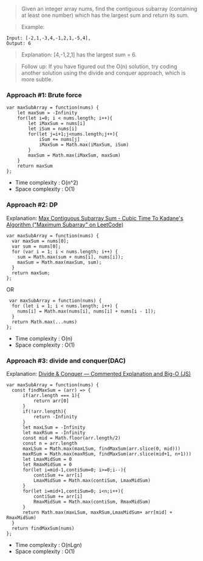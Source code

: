 >Given an integer array nums, find the contiguous subarray (containing at least one number) which has the largest sum and return its sum.

>Example:
```
Input: [-2,1,-3,4,-1,2,1,-5,4],
Output: 6
```
>Explanation: [4,-1,2,1] has the largest sum = 6.

>Follow up:
If you have figured out the O(n) solution, try coding another solution using the divide and conquer approach, which is more subtle.
### Approach #1: Brute force
```
var maxSubArray = function(nums) {
    let maxSum = -Infinity
    for(let i=0; i < nums.length; i++){
        let iMaxSum = nums[i]
        let iSum = nums[i]
        for(let j=i+1;j<nums.length;j++){
            iSum += nums[j]
            iMaxSum = Math.max(iMaxSum, iSum)
        }
        maxSum = Math.max(iMaxSum, maxSum)
    }
    return maxSum
};
```
* Time complexity : O(n^2)
* Space complexity : O(1)

### Approach #2: DP
Explanation: [Max Contiguous Subarray Sum - Cubic Time To Kadane's Algorithm ("Maximum Subarray" on LeetCode)](https://www.youtube.com/watch?v=2MmGzdiKR9Y&t=516s)
```
var maxSubArray = function(nums) {
  var maxSum = nums[0];
  var sum = nums[0];
  for (var i = 1; i < nums.length; i++) {
    sum = Math.max(sum + nums[i], nums[i]);
    maxSum = Math.max(maxSum, sum);
  }
  return maxSum;
};
``` 
OR
```
 var maxSubArray = function(nums) {
  for (let i = 1; i < nums.length; i++) {
    nums[i] = Math.max(nums[i], nums[i] + nums[i - 1]);
  }
  return Math.max(...nums)
};
```
* Time complexity : O(n)
* Space complexity : O(1)

### Approach #3: divide and conquer(DAC) 
Explanation: [Divide & Conquer — Commented Explanation and Big-O (JS)](https://leetcode.com/problems/maximum-subarray/discuss/364839/Divide-and-Conquer-Commented-Explanation-and-Big-O-(JS))
```
var maxSubArray = function(nums) {
  const findMaxSum = (arr) => {
      if(arr.length === 1){
          return arr[0]
      }
      if(!arr.length){
          return -Infinity
      }
      let maxLSum = -Infinity
      let maxRSum = -Infinity
      const mid = Math.floor(arr.length/2)
      const n = arr.length
      maxLSum = Math.max(maxLSum, findMaxSum(arr.slice(0, mid)))
      maxRSum = Math.max(maxRSum, findMaxSum(arr.slice(mid+1, n+1)))
      let LmaxMidSum = 0
      let RmaxMidSum = 0
      for(let i=mid-1,contiSum=0; i>=0;i--){
          contiSum += arr[i]
          LmaxMidSum = Math.max(contiSum, LmaxMidSum)
      }
      for(let i=mid+1,contiSum=0; i<n;i++){
          contiSum += arr[i]
          RmaxMidSum = Math.max(contiSum, RmaxMidSum)
      }
      return Math.max(maxLSum, maxRSum,LmaxMidSum+ arr[mid] + RmaxMidSum)
  }
  return findMaxSum(nums)
};
```
* Time complexity : O(nLgn)
* Space complexity : O(1)